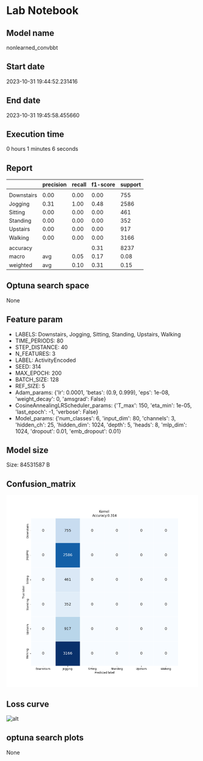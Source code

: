 # Lab Notebook


## Model name
nonlearned_convbbt

## Start date
2023-10-31 19:44:52.231416

## End date
2023-10-31 19:45:58.455660

## Execution time
0 hours 1 minutes 6 seconds

## Report
| | precision | recall | f1-score | support |
| --- | --- | --- | --- | --- |
|  |
| Downstairs | 0.00 | 0.00 | 0.00 | 755 |
| Jogging | 0.31 | 1.00 | 0.48 | 2586 |
| Sitting | 0.00 | 0.00 | 0.00 | 461 |
| Standing | 0.00 | 0.00 | 0.00 | 352 |
| Upstairs | 0.00 | 0.00 | 0.00 | 917 |
| Walking | 0.00 | 0.00 | 0.00 | 3166 |
|  |
|  accuracy || | 0.31 | 8237 |
| macro | avg | 0.05 | 0.17 | 0.08 | 8237 |
| weighted | avg | 0.10 | 0.31 | 0.15 | 8237 |


## Optuna search space
None

## Feature param
- LABELS: Downstairs, Jogging, Sitting, Standing, Upstairs, Walking
- TIME_PERIODS: 80
- STEP_DISTANCE: 40
- N_FEATURES: 3
- LABEL: ActivityEncoded
- SEED: 314
- MAX_EPOCH: 200
- BATCH_SIZE: 128
- REF_SIZE: 5
- Adam_params: {'lr': 0.0001, 'betas': (0.9, 0.999), 'eps': 1e-08, 'weight_decay': 0, 'amsgrad': False}
- CosineAnnealingLRScheduler_params: {'T_max': 150, 'eta_min': 1e-05, 'last_epoch': -1, 'verbose': False}
- Model_params: {'num_classes': 6, 'input_dim': 80, 'channels': 3, 'hidden_ch': 25, 'hidden_dim': 1024, 'depth': 5, 'heads': 8, 'mlp_dim': 1024, 'dropout': 0.01, 'emb_dropout': 0.01}

## Model size
Size: 84531587   B

## Confusion_matrix
![alt](./assets/cross-tab.png)

## Loss curve
![alt](./assets/loss.png)

## optuna search plots
None
